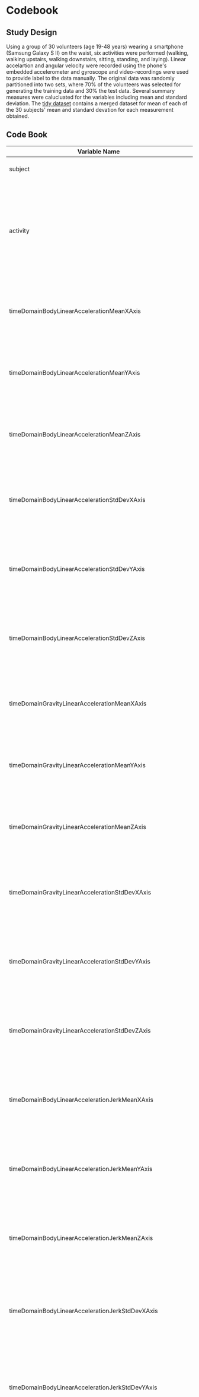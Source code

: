 # Codebook
## Study Design
Using a group of 30 volunteers (age 19-48 years) wearing a smartphone (Samsung Galaxy S II) on the waist, six activities were performed (walking, walking upstairs, walking downstairs, sitting, standing, and laying).  Linear accelartion and angular velocity were recorded using the phone's embedded accelerometer and gyroscope and video-recordings were used to provide label to the data manually. The original data was randomly partitioned into two sets, where 70% of the volunteers was selected for generating the training data and 30% the test data. Several summary measures were calucluated for the variables including mean and standard deviation.  The [tidy dataset]() contains a merged dataset for mean of each of the 30 subjects' mean and standard devation for each measurement obtained.


## Code Book
| Variable Name | Contents |
| --- | --- |
| subject | factor for subject ID (1-30)
| activity | factor for activity was doing when measurement was taken (laying, sitting, standing, walking, walking downstairs, or walking upstairs)
| timeDomainBodyLinearAccelerationMeanXAxis | Mean of the mean of the linear acceleration for the body on the X axis on the time domain |
| timeDomainBodyLinearAccelerationMeanYAxis | Mean of the mean of the linear acceleration for the body on the Y axis on the time domain |
| timeDomainBodyLinearAccelerationMeanZAxis | Mean of the mean of the linear acceleration for the body on the Z axis on the time domain |
| timeDomainBodyLinearAccelerationStdDevXAxis | Mean of the standard deviation of the linear acceleration for the body on the X axis on the time domain |
| timeDomainBodyLinearAccelerationStdDevYAxis | Mean of the standard deviation of the linear acceleration for the body on the Y axis on the time domain |
| timeDomainBodyLinearAccelerationStdDevZAxis | Mean of the standard deviation of the linear acceleration for the body on the Z axis on the time domain |
| timeDomainGravityLinearAccelerationMeanXAxis | Mean of the mean of the linear acceleration for gravity on the X axis on the time domain |
| timeDomainGravityLinearAccelerationMeanYAxis | Mean of the mean of the linear acceleration for gravity on the Y axis on the time domain |
| timeDomainGravityLinearAccelerationMeanZAxis | Mean of the mean of the linear acceleration for gravity on the Z axis on the time domain |
| timeDomainGravityLinearAccelerationStdDevXAxis | Mean of the standard deviation of the linear acceleration for gravity on the X axis on the time domain |
| timeDomainGravityLinearAccelerationStdDevYAxis | Mean of the standard deviation of the linear acceleration for gravity on the Y axis on the time domain |
| timeDomainGravityLinearAccelerationStdDevZAxis | Mean of the standard deviation of the linear acceleration for gravity on the Z axis on the time domain |
| timeDomainBodyLinearAccelerationJerkMeanXAxis | Mean of the mean of the jerk of the linear acceleration for the body on the X axis on the time domain |
| timeDomainBodyLinearAccelerationJerkMeanYAxis | Mean of the mean of the jerk of the linear acceleration for the body on the Y axis on the time domain |
| timeDomainBodyLinearAccelerationJerkMeanZAxis | Mean of the mean of the jerk of the linear acceleration for the body on the Z axis on the time domain |
| timeDomainBodyLinearAccelerationJerkStdDevXAxis | Mean of the standard deviation of the jerk of the linear acceleration for the body on the X axis on the time domain |
| timeDomainBodyLinearAccelerationJerkStdDevYAxis | Mean of the standard deviation of the jerk of the linear acceleration for the body on the Y axis on the time domain |
| timeDomainBodyLinearAccelerationJerkStdDevZAxis | Mean of the standard deviation of the jerk of the linear acceleration for the body on the Z axis on the time domain |
| timeDomainBodyAngularVelocityMeanXAxis | Mean of the mean of the angular velocity for the body on the X axis on the time domain |
| timeDomainBodyAngularVelocityMeanYAxis | Mean of the mean of the angular velocity for the body on the Y axis on the time domain |
| timeDomainBodyAngularVelocityMeanZAxis | Mean of the mean of the angular velocity for the body on the Z axis on the time domain |
| timeDomainBodyAngularVelocityStdDevXAxis | Mean of the standard deviation of the angular velocity for the body on the X axis on the time domain |
| timeDomainBodyAngularVelocityStdDevYAxis | Mean of the standard deviation of the angular velocity for the body on the Y axis on the time domain |
| timeDomainBodyAngularVelocityStdDevZAxis | Mean of the standard deviation of the angular velocity for the body on the Z axis on the time domain |
| timeDomainBodyAngularVelocityJerkMeanXAxis | Mean of the mean of the jerk of the angular velocity for the body on the X axis on the time domain |
| timeDomainBodyAngularVelocityJerkMeanYAxis | Mean of the mean of the jerk of the angular velocity for the body on the Y axis on the time domain |
| timeDomainBodyAngularVelocityJerkMeanZAxis | Mean of the mean of the jerk of the angular velocity for the body on the Z axis on the time domain |
| timeDomainBodyAngularVelocityJerkStdDevXAxis | Mean of the standard deviation of the jerk of the angular velocity for the body on the X axis on the time domain |
| timeDomainBodyAngularVelocityJerkStdDevYAxis | Mean of the standard deviation of the jerk of the angular velocity for the body on the Y axis on the time domain |
| timeDomainBodyAngularVelocityJerkStdDevZAxis | Mean of the standard deviation of the jerk of the angular velocity for the body on the Z axis on the time domain |
| timeDomainBodyLinearAccelerationMagnitudeMean | Mean of the mean of the magnitude of the linear acceleration for the body on the time domain |
| timeDomainBodyLinearAccelerationMagnitudeStdDev | Mean of the standard deviation of the magnitude of the linear acceleration for the body on the time domain |
| timeDomainGravityLinearAccelerationMagnitudeMean | Mean of the mean of the magnitude of the linear acceleration for gravity on the time domain |
| timeDomainGravityLinearAccelerationMagnitudeStdDev | Mean of the standard deviation of the magnitude of the linear acceleration for gravity on the time domain |
| timeDomainBodyLinearAccelerationJerkMagnitudeMean | Mean of the mean of the magnitude of the jerk of the linear acceleration for the body on the time domain |
| timeDomainBodyLinearAccelerationJerkMagnitudeStdDev | Mean of the standard deviation of the magnitude of the jerk of the linear acceleration for the body on the time domain |
| timeDomainBodyAngularVelocityMagnitudeMean | Mean of the mean of the magnitude of the angular velocity for the body on the time domain |
| timeDomainBodyAngularVelocityMagnitudeStdDev | Mean of the standard deviation of the magnitude of the angular velocity for the body on the time domain |
| timeDomainBodyAngularVelocityJerkMagnitudeMean | Mean of the mean of the magnitude of the jerk of the angular velocity for the body on the time domain |
| timeDomainBodyAngularVelocityJerkMagnitudeStdDev | Mean of the standard deviation of the magnitude of the jerk of the angular velocity for the body on the time domain |
| frequencyDomainBodyLinearAccelerationMeanXAxis | Mean of the mean of the linear acceleration for the body on the X axis on the frequency domain |
| frequencyDomainBodyLinearAccelerationMeanYAxis | Mean of the mean of the linear acceleration for the body on the Y axis on the frequency domain |
| frequencyDomainBodyLinearAccelerationMeanZAxis | Mean of the mean of the linear acceleration for the body on the Z axis on the frequency domain |
| frequencyDomainBodyLinearAccelerationStdDevXAxis | Mean of the standard deviation of the linear acceleration for the body on the X axis on the frequency domain |
| frequencyDomainBodyLinearAccelerationStdDevYAxis | Mean of the standard deviation of the linear acceleration for the body on the Y axis on the frequency domain |
| frequencyDomainBodyLinearAccelerationStdDevZAxis | Mean of the standard deviation of the linear acceleration for the body on the Z axis on the frequency domain |
| frequencyDomainBodyLinearAccelerationJerkMeanXAxis | Mean of the mean of the jerk of the linear acceleration for the body on the X axis on the frequency domain |
| frequencyDomainBodyLinearAccelerationJerkMeanYAxis | Mean of the mean of the jerk of the linear acceleration for the body on the Y axis on the frequency domain |
| frequencyDomainBodyLinearAccelerationJerkMeanZAxis | Mean of the mean of the jerk of the linear acceleration for the body on the Z axis on the frequency domain |
| frequencyDomainBodyLinearAccelerationJerkStdDevXAxis | Mean of the standard deviation of the jerk of the linear acceleration for the body on the X axis on the frequency domain |
| frequencyDomainBodyLinearAccelerationJerkStdDevYAxis | Mean of the standard deviation of the jerk of the linear acceleration for the body on the Y axis on the frequency domain |
| frequencyDomainBodyLinearAccelerationJerkStdDevZAxis | Mean of the standard deviation of the jerk of the linear acceleration for the body on the Z axis on the frequency domain |
| frequencyDomainBodyAngularVelocityMeanXAxis | Mean of the mean of the angular velocity for the body on the X axis on the frequency domain |
| frequencyDomainBodyAngularVelocityMeanYAxis | Mean of the mean of the angular velocity for the body on the Y axis on the frequency domain |
| frequencyDomainBodyAngularVelocityMeanZAxis | Mean of the mean of the angular velocity for the body on the Z axis on the frequency domain |
| frequencyDomainBodyAngularVelocityStdDevXAxis | Mean of the standard deviation of the angular velocity for the body on the X axis on the frequency domain |
| frequencyDomainBodyAngularVelocityStdDevYAxis | Mean of the standard deviation of the angular velocity for the body on the Y axis on the frequency domain |
| frequencyDomainBodyAngularVelocityStdDevZAxis | Mean of the standard deviation of the angular velocity for the body on the Z axis on the frequency domain |
| frequencyDomainBodyLinearAccelerationMagnitudeMean | Mean of the mean of the magnitude of the linear acceleration for the body on the frequency domain |
| frequencyDomainBodyLinearAccelerationMagnitudeStdDev | Mean of the standard deviation of the magnitude of the linear acceleration for the body on the frequency domain |
| frequencyDomainBodyLinearAccelerationJerkMagnitudeMean | Mean of the mean of the magnitude of the jerk of the linear acceleration for the body on the frequency domain |
| frequencyDomainBodyLinearAccelerationJerkMagnitudeStdDev | Mean of the standard deviation of the magnitude of the jerk of the linear acceleration for the body on the frequency domain |
| frequencyDomainBodyAngularVelocityMagnitudeMean | Mean of the mean of the magnitude of the angular velocity for the body on the frequency domain |
| frequencyDomainBodyAngularVelocityMagnitudeStdDev | Mean of the standard deviation of the magnitude of the angular velocity for the body on the frequency domain |
| frequencyDomainBodyAngularVelocityJerkMagnitudeMean | Mean of the mean of the magnitude of the jerk of the angular velocity for the body on the frequency domain |
| frequencyDomainBodyAngularVelocityJerkMagnitudeStdDev | Mean of the standard deviation of the magnitude of the jerk of the angular velocity for the body on the frequency domain |
